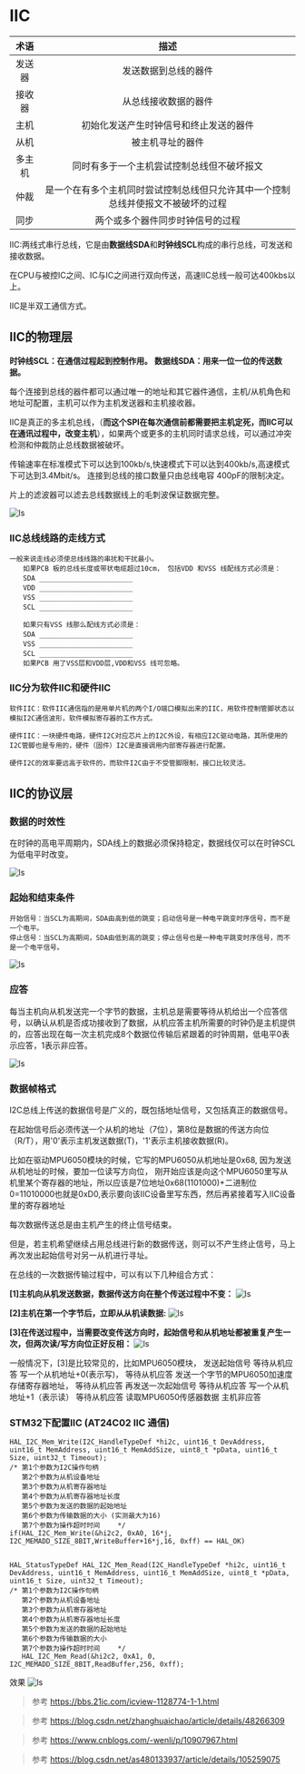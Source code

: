 
# IIC

术语|描述
:--:|:--:
发送器|发送数据到总线的器件
接收器|从总线接收数据的器件
主机|初始化发送产生时钟信号和终止发送的器件
从机|被主机寻址的器件
多主机| 同时有多于一个主机尝试控制总线但不破坏报文
仲裁|是一个在有多个主机同时尝试控制总线但只允许其中一个控制总线并使报文不被破坏的过程
同步|两个或多个器件同步时钟信号的过程

IIC:两线式串行总线，它是由**数据线SDA**和**时钟线SCL**构成的串行总线，可发送和接收数据。

在CPU与被控IC之间、IC与IC之间进行双向传送，高速IIC总线一般可达400kbs以上。

IIC是半双工通信方式。

## IIC的物理层

**时钟线SCL：在通信过程起到控制作用。**
**数据线SDA：用来一位一位的传送数据。**

每个连接到总线的器件都可以通过唯一的地址和其它器件通信，主机/从机角色和地址可配置，主机可以作为主机发送器和主机接收器。

IIC是真正的多主机总线，（**而这个SPI在每次通信前都需要把主机定死，而IIC可以在通讯过程中，改变主机**），如果两个或更多的主机同时请求总线，可以通过冲突检测和仲裁防止总线数据被破坏。

传输速率在标准模式下可以达到100kb/s,快速模式下可以达到400kb/s,高速模式下可达到3.4Mbit/s。 连接到总线的接口数量只由总线电容 400pF的限制决定。

片上的滤波器可以滤去总线数据线上的毛刺波保证数据完整。


![ls](image/IIC1.png)

### IIC总线线路的走线方式
```
一般来说走线必须使总线线路的串扰和干扰最小。
　　如果PCB 板的总线长度或带状电缆超过10cm， 包括VDD 和VSS 线配线方式必须是：
　　SDA _______________________
　　VDD _______________________
　　VSS _______________________
　　SCL _______________________

　　如果只有VSS 线那么配线方式必须是：
　　SDA _______________________
　　VSS _______________________
　　SCL _______________________
　　如果PCB 用了VSS层和VDD层,VDD和VSS 线可忽略。
```
### IIC分为软件IIC和硬件IIC

```
软件IIC：软件IIC通信指的是用单片机的两个I/O端口模拟出来的IIC，用软件控制管脚状态以模拟I2C通信波形，软件模拟寄存器的工作方式。

硬件IIC：一块硬件电路，硬件I2C对应芯片上的I2C外设，有相应I2C驱动电路，其所使用的I2C管脚也是专用的，硬件（固件）I2C是直接调用内部寄存器进行配置。

硬件I2C的效率要远高于软件的，而软件I2C由于不受管脚限制，接口比较灵活。
```


## IIC的协议层

### 数据的时效性
  在时钟的高电平周期内，SDA线上的数据必须保持稳定，数据线仅可以在时钟SCL为低电平时改变。

![ls](image/IIC2.png)

### 起始和结束条件

```
开始信号：当SCL为高期间，SDA由高到低的跳变；启动信号是一种电平跳变时序信号，而不是一个电平。
停止信号：当SCL为高期间，SDA由低到高的跳变；停止信号也是一种电平跳变时序信号，而不是一个电平信号。
```
![ls](image/IIC3.png)

### 应答

每当主机向从机发送完一个字节的数据，主机总是需要等待从机给出一个应答信号，以确认从机是否成功接收到了数据，从机应答主机所需要的时钟仍是主机提供的，应答出现在每一次主机完成8个数据位传输后紧跟着的时钟周期，低电平0表示应答，1表示非应答。

![ls](image/IIC4.png)

### 数据帧格式

I2C总线上传送的数据信号是广义的，既包括地址信号，又包括真正的数据信号。

在起始信号后必须传送一个从机的地址（7位），第8位是数据的传送方向位（R/T），用'0'表示主机发送数据(T)，'1'表示主机接收数据(R)。


比如在驱动MPU6050模块的时候，它写的MPU6050从机地址是0x68,
因为发送从机地址的时候，要加一位读写方向位，
刚开始应该是向这个MPU6050里写从机里某个寄存器的地址，所以应该是7位地址0x68(1101000)+二进制位0=11010000也就是0xD0,表示要向该IIC设备里写东西，然后再紧接着写入IIC设备里的寄存器地址

每次数据传送总是由主机产生的终止信号结束。

但是，若主机希望继续占用总线进行新的数据传送，则可以不产生终止信号，马上再次发出起始信号对另一从机进行寻址。

在总线的一次数据传输过程中，可以有以下几种组合方式：

**[1]主机向从机发送数据，数据传送方向在整个传送过程中不变：**
![ls](image/IIC5.png)

**[2]主机在第一个字节后，立即从从机读数据:**
![ls](image/IIC6.png)

**[3]在传送过程中，当需要改变传送方向时，起始信号和从机地址都被重复产生一次，但两次读/写方向位正好反相：**
![ls](image/IIC7.png)



一般情况下，[3]是比较常见的，比如MPU6050模块，
发送起始信号
等待从机应答
写一个从机地址+0(表示写)，
等待从机应答
发送一个字节的MPU6050加速度存储寄存器地址，
等待从机应答
再发送一次起始信号
等待从机应答
写一个从机地址+1（表示读）
等待从机应答
读取MPU6050传感器数据
主机非应答


### STM32下配置IIC (AT24C02 IIC 通信)


```
HAL_I2C_Mem_Write(I2C_HandleTypeDef *hi2c, uint16_t DevAddress, uint16_t MemAddress, uint16_t MemAddSize, uint8_t *pData, uint16_t Size, uint32_t Timeout);
/* 第1个参数为I2C操作句柄
   第2个参数为从机设备地址
   第3个参数为从机寄存器地址
   第4个参数为从机寄存器地址长度
   第5个参数为发送的数据的起始地址
   第6个参数为传输数据的大小 (实测最大为16)
   第7个参数为操作超时时间 　　*/
if(HAL_I2C_Mem_Write(&hi2c2, 0xA0, 16*j, I2C_MEMADD_SIZE_8BIT,WriteBuffer+16*j,16, 0xff) == HAL_OK)
```

```

HAL_StatusTypeDef HAL_I2C_Mem_Read(I2C_HandleTypeDef *hi2c, uint16_t DevAddress, uint16_t MemAddress, uint16_t MemAddSize, uint8_t *pData, uint16_t Size, uint32_t Timeout);
/* 第1个参数为I2C操作句柄
   第2个参数为从机设备地址
   第3个参数为从机寄存器地址
   第4个参数为从机寄存器地址长度
   第5个参数为发送的数据的起始地址
   第6个参数为传输数据的大小
   第7个参数为操作超时时间 　　*/
   HAL_I2C_Mem_Read(&hi2c2, 0xA1, 0, I2C_MEMADD_SIZE_8BIT,ReadBuffer,256, 0xff);
```
效果
![ls](image/IIC8.png)

>参考 https://bbs.21ic.com/icview-1128774-1-1.html

>参考 https://blog.csdn.net/zhanghuaichao/article/details/48266309

>参考 https://www.cnblogs.com/-wenli/p/10907967.html

>参考 https://blog.csdn.net/as480133937/article/details/105259075
